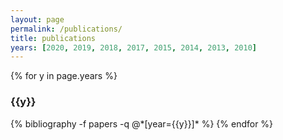 ```yaml
---
layout: page
permalink: /publications/
title: publications
years: [2020, 2019, 2018, 2017, 2015, 2014, 2013, 2010]
---
```


{% for y in page.years %}
  <h3 class="year">{{y}}</h3>
  {% bibliography -f papers -q @*[year={{y}}]* %}
{% endfor %}

